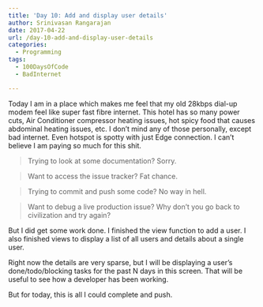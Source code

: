 ```yaml
---
title: 'Day 10: Add and display user details'
author: Srinivasan Rangarajan
date: 2017-04-22
url: /day-10-add-and-display-user-details
categories:
  - Programming
tags:
  - 100DaysOfCode
  - BadInternet

---
```

Today I am in a place which makes me feel that my old 28kbps dial-up modem feel like super fast fibre internet. This hotel has so many power cuts, Air Conditioner compressor heating issues, hot spicy food that causes abdominal heating issues, etc. I don&#8217;t mind any of those personally, except bad internet. Even hotspot is spotty with just Edge connection. I can&#8217;t believe I am paying so much for this shit.

<!--more-->

> Trying to look at some documentation? Sorry.
  
> Want to access the issue tracker? Fat chance.
  
> Trying to commit and push some code? No way in hell.
  
> Want to debug a live production issue? Why don&#8217;t you go back to civilization and try again?

But I did get some work done. I finished the view function to add a user. I also finished views to display a list of all users and details about a single user.

Right now the details are very sparse, but I will be displaying a user&#8217;s done/todo/blocking tasks for the past N days in this screen. That will be useful to see how a developer has been working.

But for today, this is all I could complete and push.